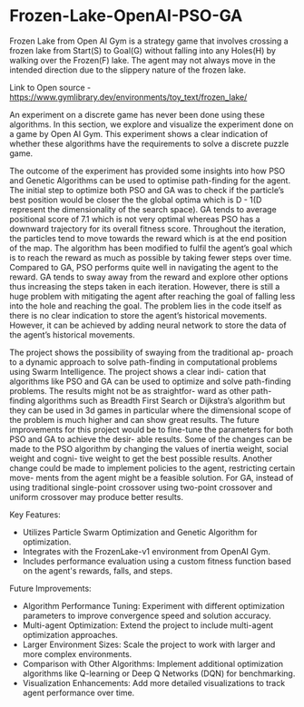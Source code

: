 # Frozen-Lake-OpenAI-PSO-GA


Frozen Lake from Open AI Gym is a strategy game that involves crossing a frozen lake from Start(S) to Goal(G) without falling into any Holes(H) by walking over the Frozen(F) lake. The agent may not always move in the intended direction due to the slippery nature of the frozen lake.

Link to Open source - https://www.gymlibrary.dev/environments/toy_text/frozen_lake/

An experiment on a discrete game has never been done using these algorithms. In this section, we explore and visualize the experiment done on a game by Open AI Gym. This experiment shows a clear indication of whether these algorithms have the requirements to solve a discrete puzzle game.

The outcome of the experiment has provided some insights into how PSO and Genetic Algorithms can be used to optimise path-finding for the agent. The initial step to optimize both PSO and GA was to check if the particle’s best position would be closer the the global optima which is D - 1(D represent the dimensionality of the search space). GA tends to average positional score of 7.1 which is not very optimal whereas PSO has a downward trajectory for its overall fitness score. Throughout the iteration, the particles tend to move towards the reward which is at the end position of the map. The algorithm has been modified to fulfil the agent’s goal which is to reach the reward as much as possible by taking fewer steps over time. Compared to GA, PSO performs quite well in navigating the agent to the reward. GA tends to sway away from the reward and explore other options thus increasing the steps taken in each iteration. However, there is still a huge problem with mitigating the agent after reaching the goal of falling less into the hole and reaching the goal. The problem lies in the code itself as there is no clear indication to store the agent’s historical movements. However, it can be achieved by adding neural network to store the data of the agent’s historical movements.

The project shows the possibility of swaying from the traditional ap- proach to a dynamic approach to solve path-finding in computational problems using Swarm Intelligence. The project shows a clear indi- cation that algorithms like PSO and GA can be used to optimize and solve path-finding problems. The results might not be as straightfor- ward as other path-finding algorithms such as Breadth First Search or Dijkstra’s algorithm but they can be used in 3d games in particular where the dimensional scope of the problem is much higher and can show great results. The future improvements for this project would be to fine-tune the parameters for both PSO and GA to achieve the desir- able results. Some of the changes can be made to the PSO algorithm by changing the values of inertia weight, social weight and cogni- tive weight to get the best possible results. Another change could be made to implement policies to the agent, restricting certain move- ments from the agent might be a feasible solution. For GA, instead of using traditional single-point crossover using two-point crossover and uniform crossover may produce better results.


Key Features:
<ul>
<li>Utilizes Particle Swarm Optimization and Genetic Algorithm for optimization.</li>
<li>Integrates with the FrozenLake-v1 environment from OpenAI Gym.</li>
<li>Includes performance evaluation using a custom fitness function based on the agent's rewards, falls, and steps.</li>
</ul>
Future Improvements:
<ul>
<li>Algorithm Performance Tuning: Experiment with different optimization parameters to improve convergence speed and solution accuracy.</li>
<li>Multi-agent Optimization: Extend the project to include multi-agent optimization approaches.</li>
<li>Larger Environment Sizes: Scale the project to work with larger and more complex environments.</li>
<li>Comparison with Other Algorithms: Implement additional optimization algorithms like Q-learning or Deep Q Networks (DQN) for benchmarking.</li>
<li>Visualization Enhancements: Add more detailed visualizations to track agent performance over time.</li>
</ul>
